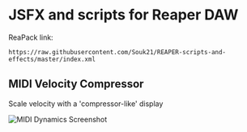 # JSFX and scripts for Reaper DAW

ReaPack link:

    https://raw.githubusercontent.com/Souk21/REAPER-scripts-and-effects/master/index.xml

## MIDI Velocity Compressor

Scale velocity with a 'compressor-like' display

![MIDI Dynamics Screenshot](VelocityDynamicsScreenshot.png)
